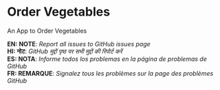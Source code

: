 # Order Vegetables

An App to Order Vegetables 

**EN: NOTE**: *Report all issues to GitHub issues page* <br>
**HI: नोट**: *GitHub मुद्दों पृष्ठ पर सभी मुद्दों की रिपोर्ट करें*<br>
**ES: NOTA**: *Informe todos los problemas en la página de problemas de GitHub*<br>
**FR: REMARQUE**: *Signalez tous les problèmes sur la page des problèmes GitHub*<br>
